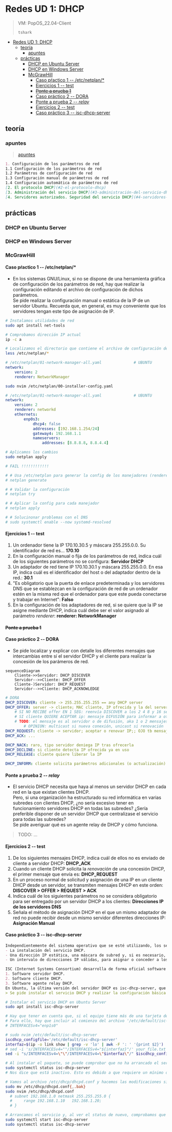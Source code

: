 # Redes UD 1: DHCP

> VM: PopOS_22.04-Client
>
> `tshark`

- [Redes UD 1: DHCP](#redes-ud-1-dhcp)
  - [teoría](#teoría)
    - [apuntes](#apuntes)
  - [prácticas](#prácticas)
    - [DHCP en Ubuntu Server   ](#dhcp-en-ubuntu-server---)
    - [DHCP en Windows Server](#dhcp-en-windows-server)
    - [McGrawHill](#mcgrawhill)
      - [Caso pŕactico 1 -- /etc/netplan/\*](#caso-pŕactico-1----etcnetplan)
      - [Ejercicios 1 -- test](#ejercicios-1----test)
      - [~~Ponte a prueba 1~~](#ponte-a-prueba-1)
      - [Caso práctico 2 -- DORA](#caso-práctico-2----dora)
      - [Ponte a prueba 2 -- *relay*](#ponte-a-prueba-2----relay)
      - [Ejercicios 2 -- test](#ejercicios-2----test)
      - [Caso práctico 3 -- isc-dhcp-server](#caso-práctico-3----isc-dhcp-server)


## teoría

### apuntes

> [apuntes](/Redes/UD1-DHCP/apuntes.md)

```md
1. Configuración de los parámetros de red
1.1 Configuración de los parámetros de red
1.2 Parámetros de configuración de red
1.3 Configuración manual de parámetros de red
1.4 Configuración automática de parámetros de red
[2. El protocolo DHCP](#2-el-protocolo-dhcp)
[3. Administración del servicio DHCP](#3-administración-del-servicio-dhcp)
[4. Servidores autorizados. Seguridad del servicio DHCP](#4-servidores-autorizados-seguridad-del-servicio-dhcp)

```
## prácticas

### DHCP en Ubuntu Server   <!--Debian-->
### DHCP en Windows Server


### McGrawHill

#### Caso pŕactico 1 -- /etc/netplan/*

- En los sistemas GNU/Linux, si no se dispone de una herramienta gráfica de configuración de los parámetros de red, hay que realizar la configuración editando el archivo de configuración de dichos parámetros. <br> Se pide realizar la configuración manual o estática de la IP de un servidor Ubuntu. Recuerda que, en general, es muy conveniente que los servidores tengan este tipo de asignación de IP.

```bash
# Instalamos utilidades de red
sudo apt install net-tools

# Comprobamos dirección IP actual
ip -c a

# Localizamos el directorio que contiene el archivo de configuración de red y listamos su contenido. 
less /etc/netplan/*
```
```yaml
# /etc/netplan/01-network-manager-all.yaml              # UBUNTU
network:
    version: 2
    renderer: NetworkManager
```
<!-- ```yaml
# /etc/netplan/00-installer-config.yaml                 # POPOS
network:
  ethernets:
    enp0s3:
      dhcp4: true
  version: 2
``` -->

```bash
sudo nvim /etc/netplan/00-installer-config.yaml
```
```yaml
# /etc/netplan/01-network-manager-all.yaml              # UBUNTU
network:
    version: 2
    renderer: networkd
    ethernets:
        enp0s3:
            dhcp4: false
            addresses: [192.168.1.254/24]
            gateway4: 192.168.1.1
            nameservers:
                addresses: [8.8.8.8, 8.8.4.4]
```
```bash
# Aplicamos los cambios
sudo netplan apply

# FAIL !!!!!!!!!!!!

# # Usa /etc/netplan para generar la config de los manejadores (renderers)
# netplan generate

# # Validar la configuración
# netplan try

# # Aplicar la config para cada manejador
# netplan apply

# # Solucinonar problemas con el DNS
# sudo systemctl enable --now systemd-resolved
```

#### Ejercicios 1 -- test

1. Un ordenador tiene la IP 170.10.30.5 y máscara 255.255.0.0. Su identificador de red es... **170.10**
2. En la configuración manual o fija de los parámetros de red, indica cuál de los siguientes parámetros no se configura: **Servidor DHCP**
3. Un adaptador de red tiene IP 170.10.30.1 y máscara 255.255.0.0. En esa IP, indica cuál es el identificador del host o del adaptador dentro de la red.: **30.1**
4. "Es obligatorio que la puerta de enlace predeterminada y los servidores DNS que se establezcan en la configuración de red de un ordenador estén en la misma red que el ordenador para que este pueda conectarse y trabajar en Internet": **Falso**
5. En la configuración de los adaptadores de red, si se quiere que la IP se asigne mediante DHCP, indica cuál debe ser el valor asignado al parámetro *renderer*: **renderer: NetworkManager**

#### ~~Ponte a prueba 1~~

#### Caso práctico 2 -- DORA

- Se pide localizar y explicar con detalle los diferentes mensajes que intercambias entre sí el servidor DHCP y el cliente para realizar la concesión de los parámeros de red.

```mermaid
sequenceDiagram
    Cliente->>Servidor: DHCP_DISCOVER
    Servidor-->>Cliente: DHCP_OFFER
    Cliente-)Servidor: DHCP_REQUEST
    Servidor-->>Cliente: DHCP_ACKNOWLEDGE
```

```yaml
# DORA
DHCP_DISCOVER: cliente -> 255.255.255.255 == any DHCP server
DHCP_OFFER: server -> cliente; MAC cliente, IP ofrecida y la del server, mask, lease-time
    # SI NO RECIBE offer EN 1 SEG: reenvía DISCOVER a los 2 4 8 y 16 segs; error o IP APIPA en Win (169.254.0.0 - 169.254.255.254) y pregunta cada 5 mins
    # SI cliente QUIERE ACEPTAR ip: mensaje DIFUSIÓN para informar a otros servidores
    # TODO: el mensaje es al servidor o de difusión, aka 1 o 2 mensajes?
        # OPINION: multicast si nueva conexión, unicast si renovación
DHCP_REQUEST: cliente -> servidor; aceptar o renovar IP;; OJO tb mensaje DIFUSIÓN
DHCP_ACK: ...

DHCP_NACK: raro, tipo servidor deniega IP tras ofrecerla
DHCP_DECLINE: si cliente detecta IP ofrecida ya en uso
DHCP_RELEASE: cliente quiere liberar la IP

DHCP_INFORM: cliente solicita parámetros adicionales (o actualización)
```


#### Ponte a prueba 2 -- *relay* 

- El servicio DHCP necesita que haya al menos un servidor DHCP en cada red en la que existan clientes DHCP. <br> Pero, si una organización ha estructurado su red informática en varias subredes con clientes DHCP, ¿no sería excesivo tener en funcionamiento servidores DHCP en todas las subredes? ¿Sería preferible disponer de un servidor DHCP que centralizase el servicio para todas las subredes? <br> Se pide averiguar qué es un agente relay de DHCP y cómo funciona.

> TODO: ...


#### Ejercicios 2 -- test

1. De los siguientes mensajes DHCP, indica cuál de ellos no es enviado de cliente a servidor DHCP: **DHCP_ACK**
2. Cuando un cliente DHCP solicita la *renovación* de una concesión DHCP, el primer mensaje que envía es: **DHCP_REQUEST**
3. En un proceso normal de solicitud y asignación de una IP en un cliente DHCP desde un servidor, se transmiten mensajes DHCP en este orden: **DISCOVER > OFFER > REQUEST > ACK**
4. Indica cuál de los siguientes parámetros no se considera obligatorio para ser entregado por un servidor DHCP a los clientes: **Direcciones IP de los servidores DNS**
5. Señala el método de asignación DHCP en el que un mismo adaptador de red no puede recibir desde un mismo servidor diferentes direcciones IP: **Asignación Manual**


#### Caso práctico 3 -- isc-dhcp-server

```md
Independientemente del sistema operativo que se esté utilizando, los servidores DHCP deben cumplir una serie de requisitos:
- La instalación del servicio DHCP.
- Una dirección IP estática, una máscara de subred y, si es necesario, una puerta de enlace predeterminada.
- Un intervalo de direcciones IP válidas, para asignar o conceder a los clientes.

ISC (Internet Systems Consortium) desarrolla de forma oficial software libre DHCP para sistemas GNU/Linux. En concreto, desarrolla tres paquetes de software:
1. Software servidor DHCP.
2. Software cliente DHCP.
3. Software agente relay DHCP.
En Ubuntu, la última versión del servidor DHCP es isc-dhcp-server, que se corresponde con DHCP v4.4. 
> Se pide instalar el servicio DHCP y realizar la configuración básica para que funcione. 
```
```bash
# Instalar el servicio DHCP en Ubuntu Server
sudo apt install isc-dhcp-server
```
```bash
# Hay que tener en cuenta que, si el equipo tiene más de una tarjeta de red, se ha de indicar al servicio DHCP sobre cuál de ellas tiene que escuchar y atender peticiones. 
# Para ello, hay que incluir al comienzo del archivo '/etc/default/isc-dhcp-server' la tarjeta sobre la que tiene que escuchar el servicio. En nuestro caso, enp1s0, pero podría ser otra (eth0, enp0s3...).
# INTERFACESv4="enp1s0"

# sudo nvim /etc/default/isc-dhcp-server
iscdhcp_configfile='/etc/default/isc-dhcp-server'
interfaz=$(ip -o link show | grep -v 'lo' | awk -F ': ' '{print $2}')
# sed -i 's/INTERFACESv4=""/INTERFACESv4="${interfaz}"/' your_file.txt
sed -i "s/INTERFACESv4=\"\"/INTERFACESv4=\"$interfaz\"/" $iscdhcp_configfile
```

```bash
# Al instalar el paquete, se puede comprobar que no ha arrancado el servicio ejecutando la orden
sudo systemctl status isc-dhcp-server 
# Nos dice que está inactivo. Esto es debido a que requiere un mínimo de configuración para que se ejecute correctamente. En concreto, requiere que se le indique el rango de direcciones IP de las que dispone para atender peticiones.
```
```bash
# Vamos al archivo /etc/dhcp/dhcpd.conf y hacemos las modificaciones siguientes:
sudo mv /etc/dhcp/dhcpd.conf{,.bak}
sudo nvim /etc/dhcp/dhcpd.conf
  # subnet 192.168.1.0 netmask 255.255.255.0 {
  # 	range 192.168.1.10   192.168.1.20; 
  # }

# Arrancamos el servicio y, al ver el status de nuevo, comprobamos que ya se está ejecutando:
sudo systemctl start isc-dhcp-server 
sudo systemctl status isc-dhcp-server 
```
```bash
```
```bash
```
```bash
```
```bash
```
```bash
```
```bash
```
```bash
```
